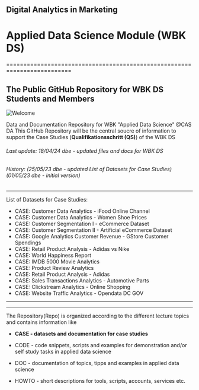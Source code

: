 ## Digital Analytics in Marketing   
# Applied Data Science Module (WBK DS)
=========================================================================
## The Public GitHub Repository for WBK DS Students and Members 

![Welcome](https://github.com/sawubona-repo/CASDA/blob/aab3d2a29eec8d4278f48a813c1844a48da91358/zImages/WBK_DS_Qualifikationsschritt-Case-Studies-V1_Mai2024_DBenninger.png)

Data and Documentation Repository for WBK "Applied Data Science" @CAS DA 
This GitHub Repository will be the central soucre of information to support the Case Studies (**Qualifikationsschritt (QS)**) of the WBK DS

###### Last update: 18/04/24 dbe - updated files and docs for WBK DS 
###### History:     (25/05/23 dbe - updated List of Datasets for Case Studies) (01/05/23 dbe - initial version)

---  
List of Datasets for Case Studies:  
+ CASE: Customer Data Analytics - iFood Online Channel 
+ CASE: Customer Data Analytics - Women Shoe Prices
+ CASE: Customer Segmentation I - eCommerce Dataset
+ CASE: Customer Segmentation II - Artificial eCommerce Dataset
+ CASE: Google Analytics Customer Revenue - GStore Customer Spendings
+ CASE: Retail Product Analysis - Adidas vs Nike
+ CASE: World Happiness Report
+ CASE: IMDB 5000 Movie Analytics  
+ CASE: Product Review Analytics  
+ CASE: Retail Product Analysis - Adidas  
+ CASE: Sales Transactions Analytics - Automotive Parts
+ CASE: Clickstream Analytics - Online Shopping  
+ CASE: Website Traffic Analytics - Opendata DC GOV

---  
---  
The Repository(Repo) is organized according to the different lecture topics and contains information like

* **CASE - datasets and documentation for case studies**  

* CODE - code snippets, scripts and examples for demonstration and/or self study tasks in applied data science
* DOC - documentation of topics, tipps and examples in applied data science
* HOWTO - short descriptions for tools, scripts, accounts, services etc.
